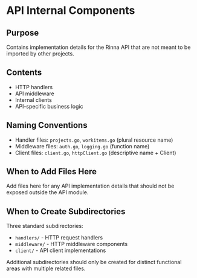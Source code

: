 # API Internal Components

## Purpose
Contains implementation details for the Rinna API that are not meant to be imported by other projects.

## Contents
- HTTP handlers
- API middleware
- Internal clients
- API-specific business logic

## Naming Conventions
- Handler files: `projects.go`, `workitems.go` (plural resource name)
- Middleware files: `auth.go`, `logging.go` (function name)
- Client files: `client.go`, `httpClient.go` (descriptive name + Client)

## When to Add Files Here
Add files here for any API implementation details that should not be exposed outside the API module.

## When to Create Subdirectories
Three standard subdirectories:
- `handlers/` - HTTP request handlers
- `middleware/` - HTTP middleware components
- `client/` - API client implementations

Additional subdirectories should only be created for distinct functional areas with multiple related files.